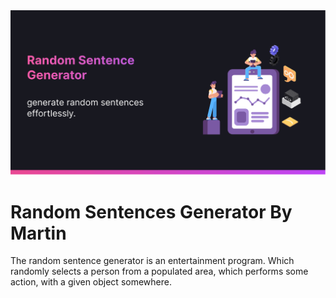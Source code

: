 <img alt="image"  src="pick.png"/>

# Random Sentences Generator By Martin

The random sentence generator is an entertainment program. Which randomly selects a person from a populated area,
which performs some action, with a given object somewhere.